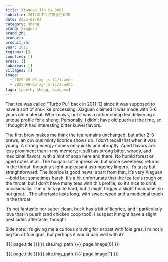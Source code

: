 ```yaml
---
title: Xiaguan Jin Se 2001
subtitle: 2011年下关沱茶金色印象
date: 2025-09-03
category: sheng
brand: Xiaguan
brand_zh: 
product: 
product_zh: 
year: 2011
regions: []
counties: []
areas: []
subareas: []
villages: []
image: 
  - 2025-09-03-xg-js-11/1.webp
  - 2025-09-03-xg-js-11/2.webp
tags: [puerh, sheng, xiaguan]
---
```

That tea was called "Turbo Pu" back in 2011-12 since it was supposed to have a sort of shu-like processing. Xiaguan claimed it was made with 5-6 years old material. Who knows, but it was a rather cheap tea delivering a unique profile for a sheng. Personally, I didn’t have old puerh at the time, so I thought it had interesting bitter kuwei flavors.

The first brew makes me think the tea remains unchanged, but after 2-3 brews, an obvious minty licorice shows up. I don’t recall that when it was young. A strong energy comes on quickly and abruptly. Aged flavors are less prominent than in my memory; it still has strong bitter, woody, and medicinal flavors, with a hint of soap here and there. No humid forest or aged notes at all. The huigan isn’t impressive, but some sweetness returns in the throat, though a slight unpleasant astringency lingers. It’s tasty but straightforward. The licorice is good news; apart from that, it’s very Xiaguan—bold but sometimes harsh. It’s a bit unfortunate that the tea feels rough on the throat, but I don’t have many teas with this profile, so it’s nice to drink occasionally. The qi hits quite hard, but it might trigger a slight headache, so not great... The aftertaste lasts long, with sweet wood and a medicinal touch in the throat.

It’s not fantastic nor super clean, but it has a bit of licorice, and I particularly love that in puerh (and chicken coop too!). I suspect it might have a slight pesticides aftertaste, though!

Side note: it’s giving me a curious craving for a toast with foie gras. I’m not a big fan of foie gras, but perhaps it would pair well with it?

![{{ page.title }}]({{ site.img_path }}{{ page.image[0] }})

![{{ page.title }}]({{ site.img_path }}{{ page.image[1] }})

